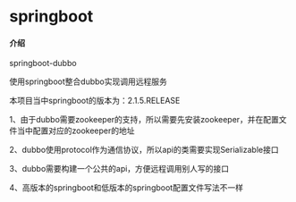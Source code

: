 # springboot

#### 介绍

springboot-dubbo

使用springboot整合dubbo实现调用远程服务

本项目当中springboot的版本为：2.1.5.RELEASE

1、由于dubbo需要zookeeper的支持，所以需要先安装zookeeper，并在配置文件当中配置对应的zookeeper的地址

2、dubbo使用protocol作为通信协议，所以api的类需要实现Serializable接口

3、dubbo需要构建一个公共的api，方便远程调用别人写的接口

4、高版本的springboot和低版本的springboot配置文件写法不一样








